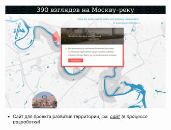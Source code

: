 ![Moscow river](./images/moscow-river-01.png)

* Сайт для проекта развития территории, <i>см. [сайт](https://moscowriver-stage.accio.pro/) (в процессе разработки)</i>
